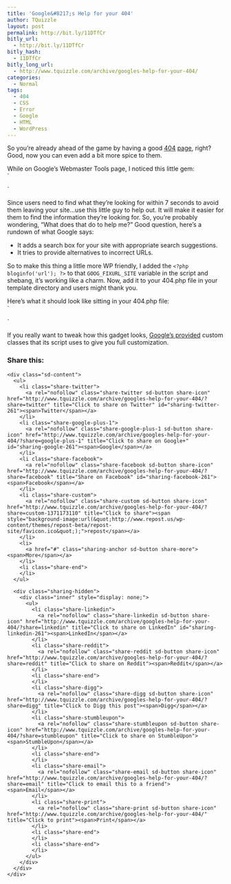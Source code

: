 ```yaml
---
title: 'Google&#8217;s Help for your 404'
author: TQuizzle
layout: post
permalink: http://bit.ly/11DTfCr
bitly_url:
  - http://bit.ly/11DTfCr
bitly_hash:
  - 11DTfCr
bitly_long_url:
  - http://www.tquizzle.com/archive/googles-help-for-your-404/
categories:
  - Normal
tags:
  - 404
  - CSS
  - Error
  - Google
  - HTML
  - WordPress
---
```

So you&#8217;re already ahead of the game by having a good <a rel="nofollow" target="_blank" href="http://www.alistapart.com/articles/perfect404/">404</a> <a rel="nofollow" target="_blank" href="http://www.google.com/support/webmasters/bin/answer.py?answer=93641&#038;hl=en">page</a>, right? Good, now you can even add a bit more spice to them.

While on Google&#8217;s Webmaster Tools page, I noticed this little gem:  
`<script type="text/javascript"><br />
  var GOOG_FIXURL_LANG = 'en';<br />
  var GOOG_FIXURL_SITE = 'http://www.mydomain.com';<br />
</script><br />
<script type="text/javascript" src="http://linkhelp.clients.google.com/tbproxy/lh/wm/fixurl.js"></script>`

Since users need to find what they&#8217;re looking for within 7 seconds to avoid them leaving your site&#8230;use this little guy to help out. It will make it easier for them to find the information they&#8217;re looking for. So, you&#8217;re probably wondering, &#8220;What does that do to help me?&#8221; Good question, here&#8217;s a rundown of what Google says: 
*   It adds a search box for your site with appropriate search suggestions.
*   It tries to provide alternatives to incorrect URLs.

<!--more-->

  
So to make this thing a little more WP friendly, I added the `<?php bloginfo('url'); ?>` to that `GOOG_FIXURL_SITE` variable in the script and shebang, it&#8217;s working like a charm. Now, add it to your 404.php file in your template directory and users might thank you.

Here&#8217;s what it should look like sitting in your 404.php file:  
`<script type="text/javascript"><br />
  var GOOG_FIXURL_LANG = 'en';<br />
  var GOOG_FIXURL_SITE = '<?php bloginfo('url'); ?>';<br />
</script><br />
<script type="text/javascript" src="http://linkhelp.clients.google.com/tbproxy/lh/wm/fixurl.js"></script>`

If you really want to tweak how this gadget looks, <a rel="nofollow" target="_blank" href="http://www.google.com/support/webmasters/bin/answer.py?answer=100044&#038;hl=en">Google&#8217;s provided</a> custom classes that its script uses to give you full customization.

<div class="sharedaddy sd-sharing-enabled">
  <div class="robots-nocontent sd-block sd-social sd-social-icon-text sd-sharing">
    <h3 class="sd-title">
      Share this:
    </h3>
    
    <div class="sd-content">
      <ul>
        <li class="share-twitter">
          <a rel="nofollow" class="share-twitter sd-button share-icon" href="http://www.tquizzle.com/archive/googles-help-for-your-404/?share=twitter" title="Click to share on Twitter" id="sharing-twitter-261"><span>Twitter</span></a>
        </li>
        <li class="share-google-plus-1">
          <a rel="nofollow" class="share-google-plus-1 sd-button share-icon" href="http://www.tquizzle.com/archive/googles-help-for-your-404/?share=google-plus-1" title="Click to share on Google+" id="sharing-google-261"><span>Google</span></a>
        </li>
        <li class="share-facebook">
          <a rel="nofollow" class="share-facebook sd-button share-icon" href="http://www.tquizzle.com/archive/googles-help-for-your-404/?share=facebook" title="Share on Facebook" id="sharing-facebook-261"><span>Facebook</span></a>
        </li>
        <li class="share-custom">
          <a rel="nofollow" class="share-custom sd-button share-icon" href="http://www.tquizzle.com/archive/googles-help-for-your-404/?share=custom-1371173110" title="Click to share"><span style="background-image:url(&quot;http://www.repost.us/wp-content/themes/repost-beta/repost-site/favicon.ico&quot;);">repost</span></a>
        </li>
        <li>
          <a href="#" class="sharing-anchor sd-button share-more"><span>More</span></a>
        </li>
        <li class="share-end">
        </li>
      </ul>
      
      <div class="sharing-hidden">
        <div class="inner" style="display: none;">
          <ul>
            <li class="share-linkedin">
              <a rel="nofollow" class="share-linkedin sd-button share-icon" href="http://www.tquizzle.com/archive/googles-help-for-your-404/?share=linkedin" title="Click to share on LinkedIn" id="sharing-linkedin-261"><span>LinkedIn</span></a>
            </li>
            <li class="share-reddit">
              <a rel="nofollow" class="share-reddit sd-button share-icon" href="http://www.tquizzle.com/archive/googles-help-for-your-404/?share=reddit" title="Click to share on Reddit"><span>Reddit</span></a>
            </li>
            <li class="share-end">
            </li>
            <li class="share-digg">
              <a rel="nofollow" class="share-digg sd-button share-icon" href="http://www.tquizzle.com/archive/googles-help-for-your-404/?share=digg" title="Click to Digg this post"><span>Digg</span></a>
            </li>
            <li class="share-stumbleupon">
              <a rel="nofollow" class="share-stumbleupon sd-button share-icon" href="http://www.tquizzle.com/archive/googles-help-for-your-404/?share=stumbleupon" title="Click to share on StumbleUpon"><span>StumbleUpon</span></a>
            </li>
            <li class="share-end">
            </li>
            <li class="share-email">
              <a rel="nofollow" class="share-email sd-button share-icon" href="http://www.tquizzle.com/archive/googles-help-for-your-404/?share=email" title="Click to email this to a friend"><span>Email</span></a>
            </li>
            <li class="share-print">
              <a rel="nofollow" class="share-print sd-button share-icon" href="http://www.tquizzle.com/archive/googles-help-for-your-404/" title="Click to print"><span>Print</span></a>
            </li>
            <li class="share-end">
            </li>
            <li class="share-end">
            </li>
          </ul>
        </div>
      </div>
    </div>
  </div>
</div>